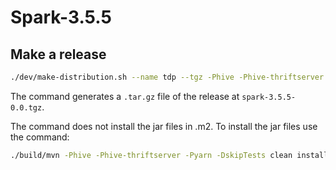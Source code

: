 # Spark-3.5.5

## Make a release

```sh
./dev/make-distribution.sh --name tdp --tgz -Phive -Phive-thriftserver -Pyarn -Psparkr
```

The command generates a `.tar.gz` file of the release at `spark-3.5.5-0.0.tgz`.

The command does not install the jar files in .m2. To install the jar files use the command:

```sh
./build/mvn -Phive -Phive-thriftserver -Pyarn -DskipTests clean install
```
